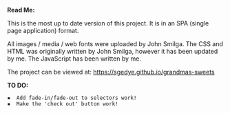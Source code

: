 
**Read Me:**

This is the most up to date version of this project. It is in an SPA (single page application) format.

All images / media / web fonts were uploaded by John Smilga.
The CSS and HTML was originally written by John Smilga, however it has been updated by me.
The JavaScript has been written by me.

The project can be viewed at: https://sgedye.github.io/grandmas-sweets

**TO DO:**

	▪  Add fade-in/fade-out to selectors work!
	▪  Make the 'check out' button work!
